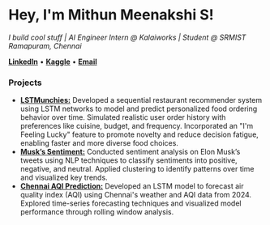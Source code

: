 # **Hey, I'm Mithun Meenakshi S!**
*I build cool stuff | AI Engineer Intern @ Kalaiworks | Student @ SRMIST Ramapuram, Chennai*

 [**LinkedIn**](https://www.linkedin.com/in/mithunmeenakshi/) • [**Kaggle**](https://www.kaggle.com/mithunmeenakshis) • [**Email**](mithunmeenakshis@gmail.com)

### **Projects**
- [**LSTMunchies:**](https://www.kaggle.com/code/mithunmeenakshis/lstmunchies) Developed a sequential restaurant recommender system using LSTM networks to model and predict personalized food ordering behavior over time. Simulated realistic user order history with preferences like cuisine, budget, and frequency. Incorporated an "I'm Feeling Lucky" feature to promote novelty and reduce decision fatigue, enabling faster and more diverse food choices.
- [**Musk’s Sentiment:**](https://www.kaggle.com/code/mithunmeenakshis/musk-s-sentiment) Conducted sentiment analysis on Elon Musk’s tweets using NLP techniques to classify sentiments into positive, negative, and neutral. Applied clustering to identify patterns over time and visualized key trends.
- [**Chennai AQI Prediction:**](https://github.com/mithunmeenakshis/chennai_aqi) Developed an LSTM model to forecast air quality index (AQI) using Chennai's weather and AQI data from 2024. Explored time-series forecasting techniques and visualized model performance through rolling window analysis.


